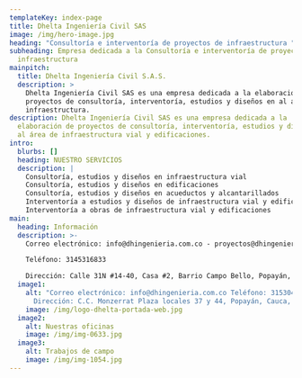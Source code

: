 ```yaml
---
templateKey: index-page
title: Dhelta Ingeniería Civil SAS
image: /img/hero-image.jpg
heading: "Consultoría e interventoría de proyectos de infraestructura "
subheading: Empresa dedicada a la Consultoría e interventoría de proyectos de
  infraestructura
mainpitch:
  title: Dhelta Ingeniería Civil S.A.S.
  description: >
    Dhelta Ingeniería Civil SAS es una empresa dedicada a la elaboración de
    proyectos de consultoría, interventoría, estudios y diseños en al área de
    infraestructura.
description: Dhelta Ingeniería Civil SAS es una empresa dedicada a la
  elaboración de proyectos de consultoría, interventoría, estudios y diseños en
  al área de infraestructura vial y edificaciones.
intro:
  blurbs: []
  heading: NUESTRO SERVICIOS
  description: |
    Consultoría, estudios y diseños en infraestructura vial 
    Consultoría, estudios y diseños en edificaciones
    Consultoría, estudios y diseños en acueductos y alcantarillados
    Interventoría a estudios y diseños de infraestructura vial y edificaciones
    Interventoría a obras de infraestructura vial y edificaciones
main:
  heading: Información
  description: >-
    Correo electrónico: info@dhingenieria.com.co - proyectos@dhingenieria.com.co

    Teléfono: 3145316833

    Dirección: Calle 31N #14-40, Casa #2, Barrio Campo Bello, Popayán, Cauca, Colombia
  image1:
    alt: "Correo electrónico: info@dhingenieria.com.co Teléfono: 3153047282
      Dirección: C.C. Monzerrat Plaza locales 37 y 44, Popayán, Cauca, Colombia"
    image: /img/logo-dhelta-portada-web.jpg
  image2:
    alt: Nuestras oficinas
    image: /img/img-0633.jpg
  image3:
    alt: Trabajos de campo
    image: /img/img-1054.jpg
---
```

